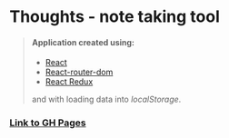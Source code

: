 # **Thoughts** - note taking tool


> #### Application created using:
> 
> - [React](https://reactjs.org/)
> - [React-router-dom](https://reactrouter.com/en/main)
> - [React Redux](https://react-redux.js.org/)
> 
> and with loading data into *localStorage*.

### [Link to GH Pages](http://miaraylight.github.io/notebook)